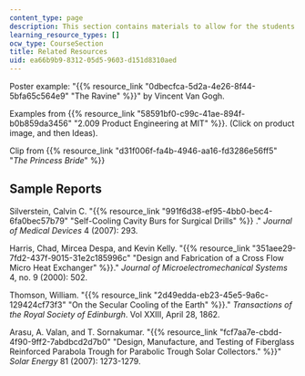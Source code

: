 ```yaml
---
content_type: page
description: This section contains materials to allow for the students to be evaluated.
learning_resource_types: []
ocw_type: CourseSection
title: Related Resources
uid: ea66b9b9-8312-05d5-9603-d151d8310aed
---
```


Poster example: "{{% resource_link "0dbecfca-5d2a-4e26-8f44-5bfa65c564e9" "The Ravine" %}}" by Vincent Van Gogh.

Examples from {{% resource_link "58591bf0-c99c-41ae-894f-b0b859da3456" "2.009 Product Engineering at MIT" %}}. (Click on product image, and then Ideas).

Clip from {{% resource_link "d31f006f-fa4b-4946-aa16-fd3286e56ff5" "_The Princess Bride_" %}}

Sample Reports
--------------

Silverstein, Calvin C. "{{% resource_link "991f6d38-ef95-4bb0-bec4-6fa0bec57b79" "Self-Cooling Cavity Burs for Surgical Drills" %}} ." _Journal of Medical Devices_ 4 (2007): 293.

Harris, Chad, Mircea Despa, and Kevin Kelly. "{{% resource_link "351aee29-7fd2-437f-9015-31e2c185996c" "Design and Fabrication of a Cross Flow Micro Heat Exchanger" %}}." _Journal of Microelectromechanical Systems_ 4, no. 9 (2000): 502.

Thomson, William. "{{% resource_link "2d49edda-eb23-45e5-9a6c-129424cf73f3" "On the Secular Cooling of the Earth" %}}." _Transactions of the Royal Society of Edinburgh_. Vol XXIII, April 28, 1862.

Arasu, A. Valan, and T. Sornakumar. "{{% resource_link "fcf7aa7e-cbdd-4f90-9ff2-7abdbcd2d7b0" "Design, Manufacture, and Testing of Fiberglass Reinforced Parabola Trough for Parabolic Trough Solar Collectors." %}}" _Solar Energy_ 81 (2007): 1273-1279.